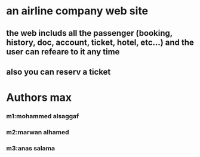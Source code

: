 # an airline company web site 

## the web includs all the passenger (booking, history, doc, account, ticket, hotel, etc...) and the user can refeare to it any time 
## also you can reserv a ticket

# Authors max
### m1:mohammed alsaggaf   
### m2:marwan alhamed
### m3:anas salama
